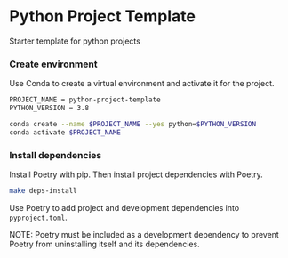 # Python Project Template

Starter template for python projects

### Create environment

Use Conda to create a virtual environment and activate it for the project.

```bash
PROJECT_NAME = python-project-template
PYTHON_VERSION = 3.8

conda create --name $PROJECT_NAME --yes python=$PYTHON_VERSION
conda activate $PROJECT_NAME
```

### Install dependencies

Install Poetry with pip. Then install project dependencies with Poetry.

```bash
make deps-install
```

Use Poetry to add project and development dependencies into `pyproject.toml`.

NOTE: Poetry must be included as a development dependency to prevent
Poetry from uninstalling itself and its dependencies.

